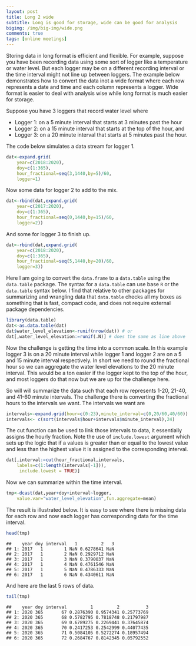 ```yaml
---
layout: post
title: Long 2 wide
subtitle: Long is good for storage, wide can be good for analysis
bigimg: /img/big-img/wide.png
comments: true
tags: [online meetings]
---
```


Storing data in long format is efficient and flexible. For example,
suppose you have been recording data using some sort of logger like a
temperature or water level. But each logger may be on a different
recording interval or the time interval might not line up between
loggers. The example below demonstrates how to convert the data inot a
wide format where each row represents a date and time and each column
represents a logger. Wide format is easier to deal with analysis wise
while long format is much easier for storage.

Suppose you have 3 loggers that record water level where

-   Logger 1: on a 5 minute interval that starts at 3 minutes past the
    hour
-   Logger 2: on a 15 minute interval that starts at the top of the
    hour, and
-   Logger 3: on a 20 minute interval that starts at 5 minutes past the
    hour.

The code below simulates a data stream for logger 1.

``` r
dat<-expand.grid(
    year=c(2018:2020),
    doy=c(1:365),
    hour_fractional=seq(3,1440,by=5)/60,
    logger=1)
```

Now some data for logger 2 to add to the mix.

``` r
dat<-rbind(dat,expand.grid(
    year=c(2017:2020),
    doy=c(1:365),
    hour_fractional=seq(0,1440,by=15)/60,
    logger=2))
```

And some for logger 3 to finish up.

``` r
dat<-rbind(dat,expand.grid(
    year=c(2018:2020),
    doy=c(1:365),
    hour_fractional=seq(5,1440,by=20)/60,
    logger=3))
```

Here I am going to convert the `data.frame` to a `data.table` using the
`data.table` package. The syntax for a `data.table` can use base `R` or
the `data.table` syntax below. I find that relative to other packages
for summarizing and wrangling data that `data.table` checks all my boxes
as something that is fast, compact code, and does not require external
package dependencies.

``` r
library(data.table)
dat<-as.data.table(dat)
dat$water_level_elevation<-runif(nrow(dat)) # or
dat[,water_level_elevation:=runif(.N)] # does the same as line above 
```

Now the challenge is getting the time into a common scale. In this
example logger 3 is on a 20 minute interval while logger 1 and logger 2
are on a 5 and 15 minute interval respectively. In short we need to
round the fractional hour so we can aggregate the water level elevations
to the 20 minute interval. This would be a ton easier if the logger kept
to the top of the hour, and most loggers do that now but we are up for
the challenge here.

So will will summarize the data such that each row represents 1-20,
21-40, and 41-60 minute intervals. The challenge there is converting the
fractional hours to the intervals we want. The intervals we want are

``` r
intervals<-expand.grid(hour=c(0:23),minute_interval=c(0,20/60,40/60))
intervals<- c(sort(intervals$hour+intervals$minute_interval),24)
```

The cut function can be used to link those intervals to data, it
essentially assigns the hourly fraction. Note the use of
`include.lowest` argument which sets up the logic that if a values is
greater than or equal to the lowest value and less than the highest
value it is assigned to the corresponding interval.

``` r
dat[,interval:=cut(hour_fractional,intervals,
    labels=c(1:length(intervals[-1])),
     include.lowest = TRUE)]
```

Now we can summarize within the time interval.

``` r
tmp<-dcast(dat,year+doy+interval~logger,
    value.var="water_level_elevation",fun.aggregate=mean)
```

The result is illustrated below. It is easy to see where there is
missing data for each row and now each logger has corresponding data for
the time interval.

``` r
head(tmp)
```

    ##    year doy interval   1         2   3
    ## 1: 2017   1        1 NaN 0.6278641 NaN
    ## 2: 2017   1        2 NaN 0.2929712 NaN
    ## 3: 2017   1        3 NaN 0.3790037 NaN
    ## 4: 2017   1        4 NaN 0.4761546 NaN
    ## 5: 2017   1        5 NaN 0.4786333 NaN
    ## 6: 2017   1        6 NaN 0.4340611 NaN

And here are the last 5 rows of data.

``` r
tail(tmp)
```

    ##    year doy interval         1         2          3
    ## 1: 2020 365       67 0.2876390 0.9574341 0.25773769
    ## 2: 2020 365       68 0.5782795 0.7818748 0.21797987
    ## 3: 2020 365       69 0.6789275 0.2269441 0.37645874
    ## 4: 2020 365       70 0.2417253 0.2542999 0.44077435
    ## 5: 2020 365       71 0.5084105 0.5272274 0.18957494
    ## 6: 2020 365       72 0.2684767 0.8142345 0.05792552
